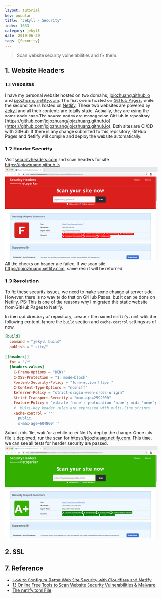 ```yaml
---
layout: tutorial
key: popular
title: "Jekyll - Security"
index: 1633
category: jekyll
date: 2019-06-29
tags: [Security]
---
```


> Scan website security vulnerabilities and fix them.

## 1. Website Headers
### 1.1 Websites
I have my personal website hosted on two domains, [jojozhuang.github.io](https://jojozhuang.github.io) and [jojozhuang.netlify.com](https://jojozhuang.netlify.com). The first one is hosted on [GitHub Pages](https://pages.github.com/), while the second one is hosted on [Netlify](https://www.netlify.com/). These two websites are powered by [Jekyll](https://jekyllrb.com/) and all their contents are totally static. Actually, they are using the same code base.The source codes are managed on GitHub in repository [https://github.com/jojozhuang/jojozhuang.github.io](https://github.com/jojozhuang/jojozhuang.github.io). Both sites are CI/CD with GitHub. If there is any change submitted to this repository, GitHub Pages and Netlify will compile and deploy the website automatically.
### 1.2 Header Security
Visit [securityheaders.com](https://securityheaders.com) and scan headers for site https://jojozhuang.github.io.
![image](/public/images/jekyll/1633/header_githubpages.png)
All the checks on header are failed. If we scan site https://jojozhuang.netlify.com, same result will be returned.
### 1.3 Resolution
To fix these security issues, we need to make some change at server side. However, there is no way to do that on GitHub Pages, but it can be done on Netlify. PS: This is one of the reasons why I migrated this static website from GitHub Pages to Netlify.

In the root directory of repository, create a file named `netlify.toml` with the following content. Ignore the `build` section and `cache-control` settings as of now.
```toml
[build]
  command = "jekyll build"
  publish = "_site/"

[[headers]]
  for = "/*"
  [headers.values]
    X-Frame-Options = "DENY"
    X-XSS-Protection = "1; mode=block"
    Content-Security-Policy = "form-action https:"
    X-Content-Type-Options = "nosniff"
    Referrer-Policy = "strict-origin-when-cross-origin"
    Strict-Transport-Security = "max-age=2592000"
    Feature-Policy = "vibrate 'none'; geolocation 'none'; midi 'none'; notifications 'none'; push 'none'; sync-xhr 'none'; microphone 'none'; camera 'none'; magnetometer 'none'; gyroscope 'none'; speaker 'none'; vibrate 'none'; fullscreen 'none'; payment 'none'"
    #  Multi-key header rules are expressed with multi-line strings
    cache-control = '''
      public,
      s-max-age=604800'''
```
Submit this file, wait for a while to let Netlify deploy the change. Once this file is deployed, run the scan for https://jojozhuang.netlify.com. This time, we can see all tests for header security are passed.
![image](/public/images/jekyll/1633/header_netlify_fixed.png)

## 2. SSL

## 7. Reference
* [How to Configure Better Web Site Security with Cloudflare and Netlify](https://developer.okta.com/blog/2019/04/11/site-security-cloudflare-netlify)
* [12 Online Free Tools to Scan Website Security Vulnerabilities & Malware](https://geekflare.com/online-scan-website-security-vulnerabilities/)
* [The netlify.toml File](https://www.netlify.com/docs/netlify-toml-reference/)
